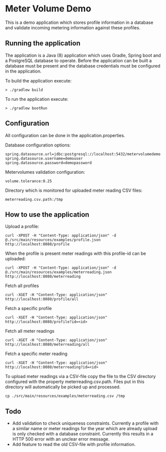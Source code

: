 # Meter Volume Demo 

This is a demo application which stores profile information in a database 
and validate incoming metering information against these profiles.

## Running the application

The application is a Java (8) application which uses Gradle, Spring boot and 
a PostgreSQL database to operate. Before the application can be built a 
database must be present and the database credentials must be configured in the application.

To build the application execute:

```console
> ./gradlew build
```

To run the application execute:

```console
> ./gradlew bootRun
```

## Configuration

All configuration can be done in the application.properties.

Database configuration options: 
```properties
spring.datasource.url=jdbc:postgresql://localhost:5432/metervolumedemo
spring.datasource.username=demouser
spring.datasource.password=demopassword
```

Metervolumes validation configuration:
```properties
volume.tolerance:0.25
```

Directory which is monitored for uploaded meter reading CSV files:
```properties
meterreading.csv.path:/tmp
```

## How to use the application

Upload a profile:
```console
curl -XPOST -H "Content-Type: application/json" -d @./src/main/resources/examples/profile.json http://localhost:8080/profile
```

When the profile is present meter readings with this profile-id can be uploaded:
```console
curl -XPOST -H "Content-Type: application/json" -d @./src/main/resources/examples/meterreading.json http://localhost:8080/meterreading
```

Fetch all profiles
```console
curl -XGET -H "Content-Type: application/json" http://localhost:8080/profile/all
```

Fetch a specific profile
```console
curl -XGET -H "Content-Type: application/json" http://localhost:8080/profile?id=<id>
```

Fetch all meter readings
```console
curl -XGET -H "Content-Type: application/json" http://localhost:8080/meterreading/all
```

Fetch a specific meter reading
```console
curl -XGET -H "Content-Type: application/json" http://localhost:8080/meterreading?id=<id>
```

To upload meter readings via a CSV-file copy the file to the CSV directory configured with the property meterreading.csv.path. 
Files put in this directory will automatically be picked up and processed.
```console
cp ./src/main/resources/examples/meterreading.csv /tmp
```

## Todo
* Add validation to check uniqueness constraints. Currently a profile with a similar name 
or meter readings for the year which are already upload is only checked with a database constraint.
Currently this results in a HTTP 500 error with an unclear error message. 
* Add feature to read the old CSV-file with profile information.
